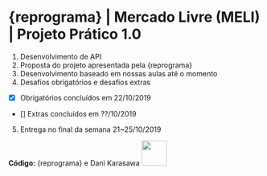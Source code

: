 <h1>{reprograma} | Mercado Livre (MELI) | Projeto Prático 1.0</h1>

1. Desenvolvimento de API
2. Proposta do projeto apresentada pela {reprograma}
3. Desenvolvimento baseado em nossas aulas até o momento 
4. Desafios obrigatórios e desafios extras
- [x] Obrigatórios concluídos em 22/10/2019
- [] Extras concluídos em ??/10/2019
5. Entrega no final da semana 21~25/10/2019

**Código:** {reprograma} e Dani Karasawa
<img src=”https://media.giphy.com/media/MFDdGevUKGe493pgiU/giphy.gif” width = '50px'>
